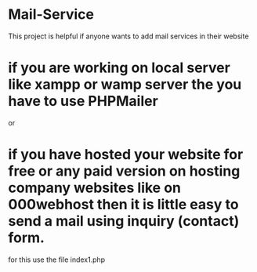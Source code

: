 # Mail-Service
This project is helpful if anyone wants to add mail services in their website

# if you are working on local server like xampp or wamp server the you have to use PHPMailer 
or


# if you have hosted your website for free or any paid version on hosting company websites like on 000webhost then it is little easy to send a mail using inquiry (contact) form.
 for this use the file index1.php
  


